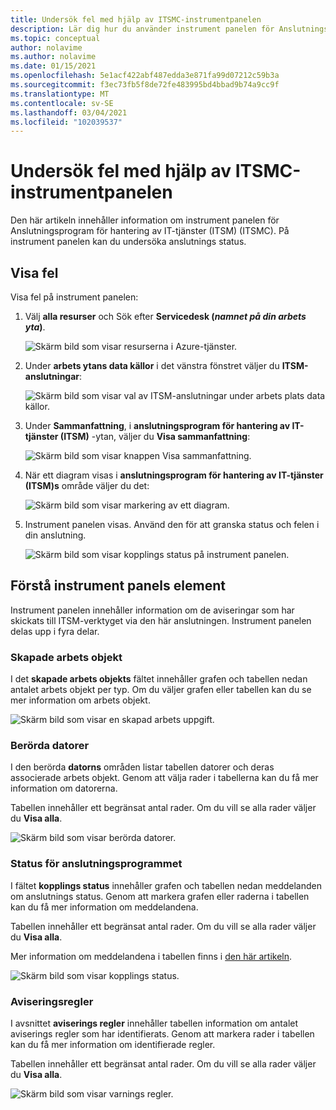 ```yaml
---
title: Undersök fel med hjälp av ITSMC-instrumentpanelen
description: Lär dig hur du använder instrument panelen för Anslutningsprogram för hantering av IT-tjänster (ITSM) för att undersöka fel.
ms.topic: conceptual
author: nolavime
ms.author: nolavime
ms.date: 01/15/2021
ms.openlocfilehash: 5e1acf422abf487edda3e871fa99d07212c59b3a
ms.sourcegitcommit: f3ec73fb5f8de72fe483995bd4bbad9b74a9cc9f
ms.translationtype: MT
ms.contentlocale: sv-SE
ms.lasthandoff: 03/04/2021
ms.locfileid: "102039537"
---
```

# <a name="investigate-errors-by-using-the-itsmc-dashboard"></a>Undersök fel med hjälp av ITSMC-instrumentpanelen

Den här artikeln innehåller information om instrument panelen för Anslutningsprogram för hantering av IT-tjänster (ITSM) (ITSMC). På instrument panelen kan du undersöka anslutnings status.

## <a name="view-errors"></a>Visa fel

Visa fel på instrument panelen:

1. Välj **alla resurser** och Sök efter **Servicedesk (*namnet på din arbets yta*)**.

   ![Skärm bild som visar resurserna i Azure-tjänster.](media/itsmc-definition/create-new-connection-from-resource.png)

2. Under **arbets ytans data källor** i det vänstra fönstret väljer du **ITSM-anslutningar**:

   ![Skärm bild som visar val av ITSM-anslutningar under arbets plats data källor.](media/itsmc-overview/add-new-itsm-connection.png)

3. Under **Sammanfattning**, i **anslutningsprogram för hantering av IT-tjänster (ITSM)** -ytan, väljer du **Visa sammanfattning**:

   ![Skärm bild som visar knappen Visa sammanfattning.](media/itsmc-resync-servicenow/dashboard-view-summary.png)

4. När ett diagram visas i **anslutningsprogram för hantering av IT-tjänster (ITSM)s** område väljer du det:

   ![Skärm bild som visar markering av ett diagram.](media/itsmc-resync-servicenow/dashboard-graph-click.png)

5. Instrument panelen visas. Använd den för att granska status och felen i din anslutning.
   
   ![Skärm bild som visar kopplings status på instrument panelen.](media/itsmc-resync-servicenow/connector-dashboard.png)

## <a name="understand-dashboard-elements"></a>Förstå instrument panels element

Instrument panelen innehåller information om de aviseringar som har skickats till ITSM-verktyget via den här anslutningen. Instrument panelen delas upp i fyra delar.

### <a name="created-work-items"></a>Skapade arbets objekt 

I det **skapade arbets objekts** fältet innehåller grafen och tabellen nedan antalet arbets objekt per typ. Om du väljer grafen eller tabellen kan du se mer information om arbets objekt.

![Skärm bild som visar en skapad arbets uppgift.](media/itsmc-resync-servicenow/itsm-dashboard-workitems.png)

### <a name="affected-computers"></a>Berörda datorer 

I den berörda **datorns** områden listar tabellen datorer och deras associerade arbets objekt. Genom att välja rader i tabellerna kan du få mer information om datorerna.

Tabellen innehåller ett begränsat antal rader. Om du vill se alla rader väljer du **Visa alla**.

![Skärm bild som visar berörda datorer.](media/itsmc-resync-servicenow/itsm-dashboard-impacted-comp.png)

### <a name="connector-status"></a>Status för anslutningsprogrammet 

I fältet **kopplings status** innehåller grafen och tabellen nedan meddelanden om anslutnings status. Genom att markera grafen eller raderna i tabellen kan du få mer information om meddelandena.

Tabellen innehåller ett begränsat antal rader. Om du vill se alla rader väljer du **Visa alla**.

Mer information om meddelandena i tabellen finns i [den här artikeln](itsmc-dashboard-errors.md).

![Skärm bild som visar kopplings status.](media/itsmc-resync-servicenow/itsm-dashboard-connector-status.png)

### <a name="alert-rules"></a>Aviseringsregler 

I avsnittet **aviserings regler** innehåller tabellen information om antalet aviserings regler som har identifierats. Genom att markera rader i tabellen kan du få mer information om identifierade regler.
    
Tabellen innehåller ett begränsat antal rader. Om du vill se alla rader väljer du **Visa alla**.

![Skärm bild som visar varnings regler.](media/itsmc-resync-servicenow/itsm-dashboard-alert-rules.png)
